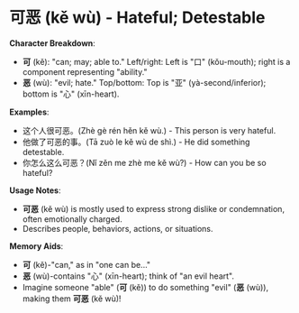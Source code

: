 # **可恶 (kě wù) - Hateful; Detestable**

**Character Breakdown**:  
- **可** (kě): "can; may; able to." Left/right: Left is "口" (kǒu-mouth); right is a component representing "ability."  
- **恶** (wù): "evil; hate." Top/bottom: Top is "亚" (yà-second/inferior); bottom is "心" (xīn-heart).

**Examples**:  
- 这个人很可恶。(Zhè gè rén hěn kě wù.) - This person is very hateful.  
- 他做了可恶的事。(Tā zuò le kě wù de shì.) - He did something detestable.  
- 你怎么这么可恶？(Nǐ zěn me zhè me kě wù?) - How can you be so hateful?

**Usage Notes**:  
- **可恶** (kě wù) is mostly used to express strong dislike or condemnation, often emotionally charged.  
- Describes people, behaviors, actions, or situations.

**Memory Aids**:  
- **可** (kě)-"can," as in "one can be..."  
- **恶** (wù)-contains "心" (xīn-heart); think of "an evil heart".  
- Imagine someone "able" (**可** (kě)) to do something "evil" (**恶** (wù)), making them **可恶** (kě wù)!